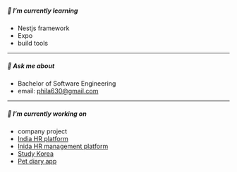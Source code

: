 ##### 🌱 I’m currently learning

- Nestjs framework
- Expo
- build tools

***

##### 💬 Ask me about

- Bachelor of Software Engineering
- email: phila630@gmail.com

***

##### 🔭 I’m currently working on
- company project 
- [India HR platform](https://www.duruper.com)
- [Inida HR management platform](https://ra.duruper.com)
- [Study Korea](https://study-korean.com/)
- [Pet diary app](https://apps.apple.com/kr/app/%EB%8C%95%EB%8C%95%EB%B3%84/id6504425747)
